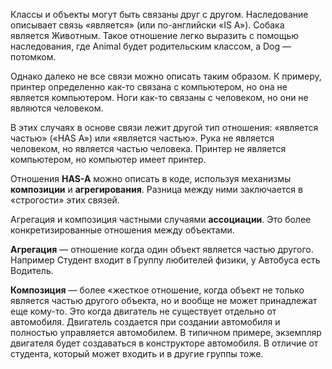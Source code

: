Классы и объекты могут быть связаны друг с другом.
Наследование описывает связь «является» (или по-английски «IS A»).
Собака является Животным. Такое отношение легко выразить с помощью наследования, где Animal будет родительским классом, а Dog — потомком.

Однако далеко не все связи можно описать таким образом.
К примеру, принтер определенно как-то связана с компьютером, но она не является компьютером. Ноги как-то связаны с человеком, но они не являются человеком.

В этих случаях в основе связи лежит другой тип отношения: «является частью» («HAS A») или «является частью». Рука не является человеком, но является частью человека. Принтер не является компьютером, но компьютер имеет принтер.

Отношения **HAS-A** можно описать в коде, используя механизмы **композиции** и **агрегирования**.
Разница между ними заключается в «строгости» этих связей.

Агрегация и композиция частными случаями **ассоциации**. Это более конкретизированные отношения между объектами.

**Агрегация** — отношение когда один объект является частью другого. Например Студент входит в Группу любителей физики, у Автобуса есть Водитель.

**Композиция** — более «жесткое отношение, когда объект не только является частью другого объекта, но и вообще не может принадлежат еще кому-то. Это когда двигатель не существует отдельно от автомобиля. Двигатель создается при создании автомобиля и полностью управляется автомобилем. В типичном примере, экземпляр двигателя будет создаваться в конструкторе автомобиля.
В отличие от студента, который может входить и в другие группы тоже. 

